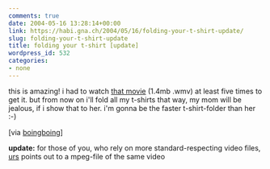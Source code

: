 ```yaml
---
comments: true
date: 2004-05-16 13:28:14+00:00
link: https://habi.gna.ch/2004/05/16/folding-your-t-shirt-update/
slug: folding-your-t-shirt-update
title: folding your t-shirt [update]
wordpress_id: 532
categories:
- none
---
```


this is amazing!
i had to watch [that movie](http://www.jengajam.com/r/shirt-folding) (1.4mb .wmv) at least five times to get it. 
but from now on i'll fold all my t-shirts that way, my mom will be jealous, if i show that to her. i'm gonna be the faster t-shirt-folder than her :-)

[via [boingboing](https://boingboing.net/2004/05/14/tshirt_origami.html)]

**update:** for those of you, who rely on more standard-respecting video files, [urs](http://www.circle.ch/blog/p1437.html) points out to a mpeg-file of the same video
